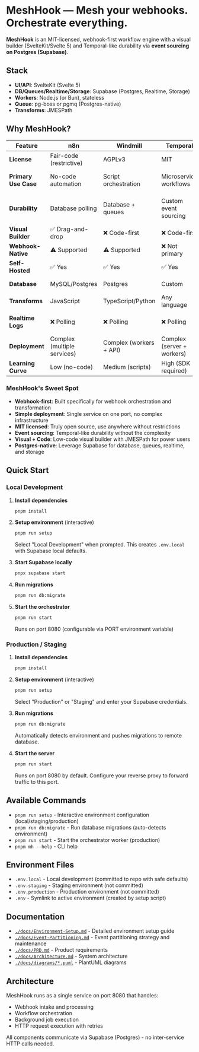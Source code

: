 # MeshHook — Mesh your webhooks. Orchestrate everything.

**MeshHook** is an MIT-licensed, webhook-first workflow engine with a visual builder (SvelteKit/Svelte 5) and Temporal-like durability via **event sourcing on Postgres (Supabase)**.

## Stack
- **UI/API**: SvelteKit (Svelte 5)
- **DB/Queues/Realtime/Storage**: Supabase (Postgres, Realtime, Storage)
- **Workers**: Node.js (or Bun), stateless
- **Queue**: pg-boss or pgmq (Postgres-native)
- **Transforms**: JMESPath
## Why MeshHook?

| Feature | n8n | Windmill | Temporal | MeshHook |
|---------|-----|----------|----------|----------|
| **License** | Fair-code (restrictive) | AGPLv3 | MIT | **MIT** |
| **Primary Use Case** | No-code automation | Script orchestration | Microservice workflows | **Webhook-first workflows** |
| **Durability** | Database polling | Database + queues | Custom event sourcing | **Event sourcing on Postgres** |
| **Visual Builder** | ✅ Drag-and-drop | ❌ Code-first | ❌ Code-first | **✅ Visual + Code** |
| **Webhook-Native** | ⚠️ Supported | ⚠️ Supported | ❌ Not primary | **✅ Built-in** |
| **Self-Hosted** | ✅ Yes | ✅ Yes | ✅ Yes | **✅ Yes** |
| **Database** | MySQL/Postgres | Postgres | Custom | **Postgres (Supabase)** |
| **Transforms** | JavaScript | TypeScript/Python | Any language | **JMESPath** |
| **Realtime Logs** | ❌ Polling | ❌ Polling | ❌ Polling | **✅ Supabase Realtime** |
| **Deployment** | Complex (multiple services) | Complex (workers + API) | Complex (server + workers) | **Simple (single service)** |
| **Learning Curve** | Low (no-code) | Medium (scripts) | High (SDK required) | **Low (visual + simple)** |

### MeshHook's Sweet Spot
- **Webhook-first**: Built specifically for webhook orchestration and transformation
- **Simple deployment**: Single service on one port, no complex infrastructure
- **MIT licensed**: Truly open source, use anywhere without restrictions
- **Event sourcing**: Temporal-like durability without the complexity
- **Visual + Code**: Low-code visual builder with JMESPath for power users
- **Postgres-native**: Leverage Supabase for database, queues, realtime, and storage


## Quick Start

### Local Development

1. **Install dependencies**
   ```bash
   pnpm install
   ```

2. **Setup environment** (interactive)
   ```bash
   pnpm run setup
   ```
   Select "Local Development" when prompted. This creates `.env.local` with Supabase local defaults.

3. **Start Supabase locally**
   ```bash
   pnpx supabase start
   ```

4. **Run migrations**
   ```bash
   pnpm run db:migrate
   ```

5. **Start the orchestrator**
   ```bash
   pnpm run start
   ```
   Runs on port 8080 (configurable via PORT environment variable)

### Production / Staging

1. **Install dependencies**
   ```bash
   pnpm install
   ```

2. **Setup environment** (interactive)
   ```bash
   pnpm run setup
   ```
   Select "Production" or "Staging" and enter your Supabase credentials.

3. **Run migrations**
   ```bash
   pnpm run db:migrate
   ```
   Automatically detects environment and pushes migrations to remote database.

4. **Start the server**
   ```bash
   pnpm run start
   ```
   Runs on port 8080 by default. Configure your reverse proxy to forward traffic to this port.

## Available Commands

- `pnpm run setup` - Interactive environment configuration (local/staging/production)
- `pnpm run db:migrate` - Run database migrations (auto-detects environment)
- `pnpm run start` - Start the orchestrator worker (production)
- `pnpm mh --help` - CLI help

## Environment Files

- `.env.local` - Local development (committed to repo with safe defaults)
- `.env.staging` - Staging environment (not committed)
- `.env.production` - Production environment (not committed)
- `.env` - Symlink to active environment (created by setup script)

## Documentation

- [`./docs/Environment-Setup.md`](./docs/Environment-Setup.md) - Detailed environment setup guide
- [`./docs/Event-Partitioning.md`](./docs/Event-Partitioning.md) - Event partitioning strategy and maintenance
- [`./docs/PRD.md`](./docs/PRD.md) - Product requirements
- [`./docs/Architecture.md`](./docs/Architecture.md) - System architecture
- [`./docs/diagrams/*.puml`](./docs/diagrams/) - PlantUML diagrams

## Architecture

MeshHook runs as a single service on port 8080 that handles:
- Webhook intake and processing
- Workflow orchestration
- Background job execution
- HTTP request execution with retries

All components communicate via Supabase (Postgres) - no inter-service HTTP calls needed.
